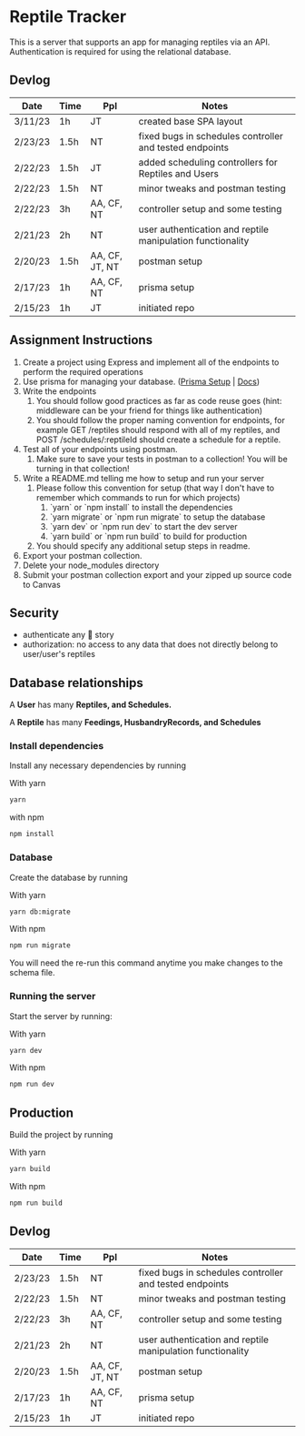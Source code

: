 # Reptile Tracker
This is a server that supports an app for managing reptiles via an API. Authentication is required for using the relational database.

## Devlog
|Date |Time  |Ppl |Notes |
--- | --- | --- | ---|
|3/11/23 |1h |JT |created base SPA layout |
|2/23/23 |1.5h |NT |fixed bugs in schedules controller and tested endpoints |
|2/22/23 |1.5h |JT |added scheduling controllers for Reptiles and Users |
|2/22/23 |1.5h |NT |minor tweaks and postman testing |
|2/22/23 |3h |AA, CF, NT |controller setup and some testing |
|2/21/23 |2h |NT |user authentication and reptile manipulation functionality | 
|2/20/23 |1.5h |AA, CF, JT, NT |postman setup |  
|2/17/23 |1h |AA, CF, NT |prisma setup |  
|2/15/23 |1h |JT |initiated repo |  

## Assignment Instructions
1.  Create a project using Express and implement all of the endpoints to perform the required operations
2.  Use prisma for managing your database. ([Prisma Setup](https://usu.instructure.com/courses/729048/pages/prisma-and-databases?module_item_id=5522700) | [Docs](https://www.prisma.io/docs/getting-started/quickstart))
3.  Write the endpoints
    1.  You should follow good practices as far as code reuse goes (hint: middleware can be your friend for things like authentication)
    2.  You should follow the proper naming convention for endpoints, for example GET /reptiles should respond with all of my reptiles, and POST /schedules/:reptileId should create a schedule for a reptile.
4.  Test all of your endpoints using postman.  
    1.  Make sure to save your tests in postman to a collection! You will be turning in that collection!
5.  Write a README.md telling me how to setup and run your server
    1.  Please follow this convention for setup (that way I don't have to remember which commands to run for which projects)
        1.  \`yarn\` or \`npm install\` to install the dependencies
        2.  \`yarn migrate\` or \`npm run migrate\` to setup the database
        3.  \`yarn dev\` or \`npm run dev\` to start the dev server
        4.  \`yarn build\` or \`npm run build\` to build for production
    2.  You should specify any additional setup steps in readme.
6.  Export your postman collection.
7.  Delete your node\_modules directory
8.  Submit your postman collection export and your zipped up source code to Canvas

## Security 
- authenticate any 🔐 story
- authorization: no access to any data that does not directly belong to user/user's reptiles

## Database relationships

A **User** has many **Reptiles, and Schedules.**

A **Reptile** has many **Feedings, HusbandryRecords, and Schedules** 

### Install dependencies
Install any necessary dependencies by running

With yarn
```bash
yarn
```

with npm
```bash
npm install
```

### Database
Create the database by running

With yarn
```bash
yarn db:migrate
```

With npm
```bash
npm run migrate
```

You will need the re-run this command anytime you make changes to the schema file.

### Running the server
Start the server by running:

With yarn
```bash
yarn dev
```

With npm
```bash
npm run dev
```

## Production
Build the project by running

With yarn
```bash
yarn build
```

With npm
```bash
npm run build
```

## Devlog
|Date |Time  |Ppl |Notes |
--- | --- | --- | ---|
|2/23/23 |1.5h |NT |fixed bugs in schedules controller and tested endpoints |
|2/22/23 |1.5h |NT |minor tweaks and postman testing |
|2/22/23 |3h |AA, CF, NT |controller setup and some testing |
|2/21/23 |2h |NT |user authentication and reptile manipulation functionality | 
|2/20/23 |1.5h |AA, CF, JT, NT |postman setup |  
|2/17/23 |1h |AA, CF, NT |prisma setup |  
|2/15/23 |1h |JT |initiated repo |  
